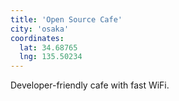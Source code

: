 ```yaml
---
title: 'Open Source Cafe'
city: 'osaka'
coordinates:
  lat: 34.68765
  lng: 135.50234
---
```


Developer-friendly cafe with fast WiFi.
